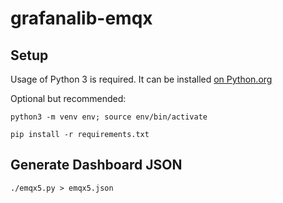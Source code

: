 # grafanalib-emqx
  
  
## Setup
Usage of Python 3 is required. It can be installed [on Python.org](https://www.python.org/downloads/)

Optional but recommended:
```shell
python3 -m venv env; source env/bin/activate
```

```shell
pip install -r requirements.txt
```

## Generate Dashboard JSON

```shell
./emqx5.py > emqx5.json
```

